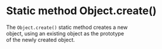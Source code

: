 # Static method Object.create()

The `Object.create()` static method creates a new  
object, using an existing object as the prototype  
of the newly created object.  

